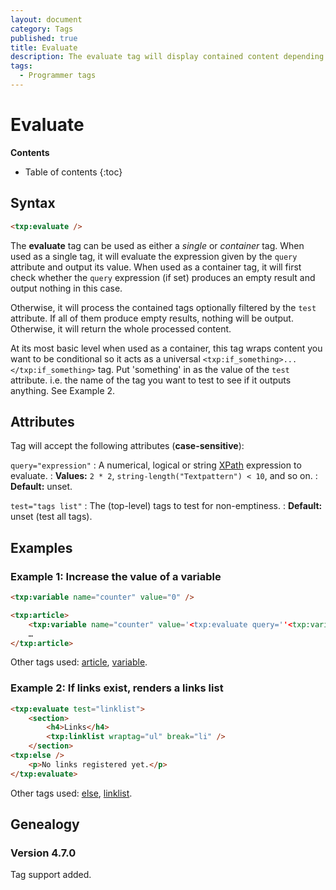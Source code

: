 ```yaml
---
layout: document
category: Tags
published: true
title: Evaluate
description: The evaluate tag will display contained content depending on a given numerical, logical or string expression query.
tags:
  - Programmer tags
---
```


# Evaluate

**Contents**

* Table of contents
{:toc}

## Syntax

~~~ html
<txp:evaluate />
~~~

The **evaluate** tag can be used as either a *single* or *container* tag. When used as a single tag, it will evaluate the expression given by the `query` attribute and output its value. When used as a container tag, it will first check whether the `query` expression (if set) produces an empty result and output nothing in this case.

Otherwise, it will process the contained tags optionally filtered by the `test` attribute. If all of them produce empty results, nothing will be output. Otherwise, it will return the whole processed content.

At its most basic level when used as a container, this tag wraps content you want to be conditional so it acts as a universal `<txp:if_something>...</txp:if_something>` tag. Put 'something' in as the value of the `test` attribute. i.e. the name of the tag you want to test to see if it outputs anything. See Example 2.

## Attributes

Tag will accept the following attributes (**case-sensitive**):

`query="expression"`
: A numerical, logical or string [XPath](https://www.edankert.com/xpathfunctions.html) expression to evaluate.
: **Values:** `2 * 2`, `string-length("Textpattern") < 10`, and so on.
: **Default:** unset.

`test="tags list"`
: The (top-level) tags to test for non-emptiness.
: **Default:** unset (test all tags).

## Examples

### Example 1: Increase the value of a variable

~~~ html
<txp:variable name="counter" value="0" />

<txp:article>
    <txp:variable name="counter" value='<txp:evaluate query=''<txp:variable name="counter" /> + 1'' />' />
    …
</txp:article>
~~~

Other tags used: [article](/tags/article), [variable](/tags/variable).

### Example 2: If links exist, renders a links list

~~~ html
<txp:evaluate test="linklist">
    <section>
        <h4>Links</h4>
        <txp:linklist wraptag="ul" break="li" />
    </section>
<txp:else />
    <p>No links registered yet.</p>
</txp:evaluate>
~~~

Other tags used: [else](/tags/else), [linklist](/tags/linklist).

## Genealogy

### Version 4.7.0

Tag support added.
